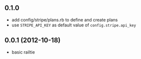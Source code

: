 ## 0.1.0

* add config/stripe/plans.rb to define and create plans
* use `STRIPE_API_KEY` as default value of `config.stripe.api_key`

## 0.0.1 (2012-10-18)

* basic railtie